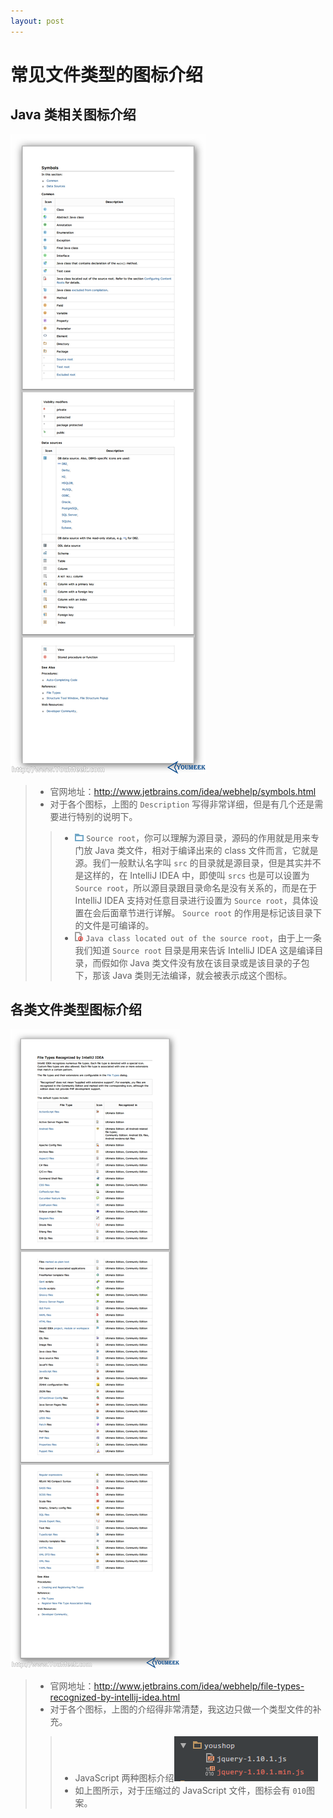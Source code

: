 ```yaml
---
layout: post
---
```

# 常见文件类型的图标介绍

## Java 类相关图标介绍 

![Java 类相关图标介绍](images/xi-a-file-symbols-1.jpg)

> * 官网地址：<http://www.jetbrains.com/idea/webhelp/symbols.html>
> * 对于各个图标，上图的 `Description` 写得非常详细，但是有几个还是需要进行特别的说明下。
>
>> * ![](images/xi-a-file-symbols-2.gif) `Source root`，你可以理解为源目录，源码的作用就是用来专门放 Java 类文件，相对于编译出来的 class 文件而言，它就是源。我们一般默认名字叫 `src` 的目录就是源目录，但是其实并不是这样的，在 IntelliJ IDEA 中，即使叫 `srcs` 也是可以设置为 `Source root`，所以源目录跟目录命名是没有关系的，而是在于 IntelliJ IDEA 支持对任意目录进行设置为 `Source root`，具体设置在会后面章节进行详解。 `Source root` 的作用是标记该目录下的文件是可编译的。
>> * ![](images/xi-a-file-symbols-3.png) `Java class located out of the source root`，由于上一条我们知道 `Source root` 目录是用来告诉 IntelliJ IDEA 这是编译目录，而假如你 Java 类文件没有放在该目录或是该目录的子包下，那该 Java 类则无法编译，就会被表示成这个图标。

## 各类文件类型图标介绍

![各类文件类型图标介绍](images/xi-b-file-symbols-1.jpg)

> * 官网地址：<http://www.jetbrains.com/idea/webhelp/file-types-recognized-by-intellij-idea.html>
> * 对于各个图标，上图的介绍得非常清楚，我这边只做一个类型文件的补充。
>
>> * JavaScript 两种图标介绍![](images/xi-b-file-symbols-2.png) 
>> * 如上图所示，对于压缩过的 JavaScript 文件，图标会有 `010`图案。

